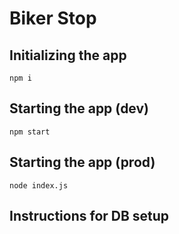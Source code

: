 # Biker Stop

## Initializing the app

```
npm i
```

## Starting the app (dev)

```
npm start
```

## Starting the app (prod)

```
node index.js
```

## Instructions for DB setup
